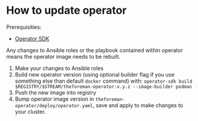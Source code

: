 # How to update operator

Prerequisities:
* [Operator SDK](https://sdk.operatorframework.io/docs/installation/install-operator-sdk/)

Any changes to Ansible roles or the playbook contained within operator means the operator image needs to be rebuilt.

1. Make your changes to Ansible roles
2. Build new operator version (using optional builder flag if you use something else than default `docker` command) with: `operator-sdk build $REGISTRY/$STREAM/theforeman-operator:x.y.z --image-builder podman`
3. Push the new image into registry
4. Bump operator image version in `theforeman-operator/deploy/operator.yaml`, save and apply to make changes to your cluster.
